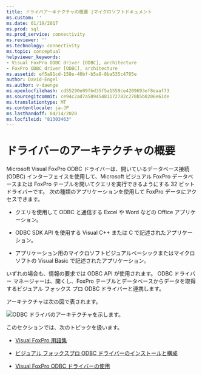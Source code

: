 ```yaml
---
title: ドライバアーキテクチャの概要 |マイクロソフトドキュメント
ms.custom: ''
ms.date: 01/19/2017
ms.prod: sql
ms.prod_service: connectivity
ms.reviewer: ''
ms.technology: connectivity
ms.topic: conceptual
helpviewer_keywords:
- Visual FoxPro ODBC driver [ODBC], architecture
- FoxPro ODBC driver [ODBC], architecture
ms.assetid: ef5a91cd-158e-40bf-b5a8-8ba535c4705e
author: David-Engel
ms.author: v-daenge
ms.openlocfilehash: cd55290e09fbd35f5a1559ce4209693ef8eaaf73
ms.sourcegitcommit: ce94c2ad7a50945481172782c270b5b0206e61de
ms.translationtype: MT
ms.contentlocale: ja-JP
ms.lasthandoff: 04/14/2020
ms.locfileid: "81303463"
---
```

# <a name="driver-architecture-overview"></a>ドライバーのアーキテクチャの概要
Microsoft Visual FoxPro ODBC ドライバーは、開いているデータベース接続 (ODBC) インターフェイスを使用して、Microsoft ビジュアル FoxPro データベースまたは FoxPro テーブルを開いてクエリを実行できるようにする 32 ビット ドライバーです。 次の種類のアプリケーションを使用して FoxPro データにアクセスできます。  
  
-   クエリを使用して ODBC と通信する Excel や Word などの Office アプリケーション。  
  
-   ODBC SDK API を使用する Visual C++ または C で記述されたアプリケーション。  
  
-   アプリケーション用のマイクロソフトビジュアルベーシックまたはマイクロソフトの Visual Basic で記述されたアプリケーション。  
  
 いずれの場合も、情報の要求では ODBC API が使用されます。 ODBC ドライバー マネージャーは、開くし、FoxPro テーブルとデータベースからデータを取得するビジュアル フォックス プロ ODBC ドライバーと連携します。  
  
 アーキテクチャは次の図で表されます。  
  
 ![ODBC ドライバのアーキテクチャを示します。](../../odbc/microsoft/media/vfparch.gif "vfparch")  
  
 このセクションでは、次のトピックを扱います。  
  
-   [Visual FoxPro 用語集](../../odbc/microsoft/visual-foxpro-terminology.md)  
  
-   [ビジュアル フォックスプロ ODBC ドライバーのインストールと構成](../../odbc/microsoft/installing-and-configuring.md)  
  
-   [Visual FoxPro ODBC ドライバーの使用](../../odbc/microsoft/using-the-visual-foxpro-odbc-driver.md)
